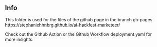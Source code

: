 ## Info

This folder is used for the files of the github page in the branch gh-pages
https://stephaniehhnbrg.github.io/ai-hackfest-marketeer/

Check out the Github Action or the Github Workflow deployment.yaml for more insights.
